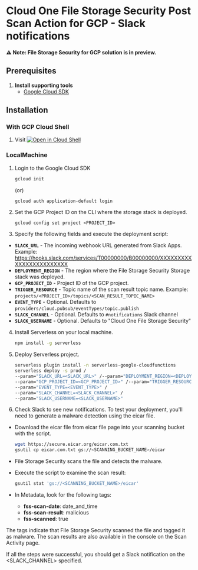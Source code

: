 # Cloud One File Storage Security Post Scan Action for GCP - Slack notifications

**:warning: Note: File Storage Security for GCP solution is in preview.**

## Prerequisites

1. **Install supporting tools**
   - [Google Cloud SDK](https://cloud.google.com/sdk/docs/install-sdk)

## Installation

### With GCP Cloud Shell

1. Visit [![Open in Cloud Shell](https://gstatic.com/cloudssh/images/open-btn.svg)](https://shell.cloud.google.com/cloudshell/editor?cloudshell_git_repo=https%3A%2F%2Fgithub.com%2Ftrendmicro%2Fcloudone-filestorage-plugins.git&cloudshell_workspace=post-scan-actions%2Fgcp-python-slack-notification&cloudshell_tutorial=docs/deploy-tutorial.md)

### LocalMachine

1. Login to the Google Cloud SDK

   ```sh
   gcloud init
   ```

   (or)

   ```sh
   gcloud auth application-default login
   ```

2. Set the GCP Project ID on the CLI where the storage stack is deployed.

   ```
   gcloud config set project <PROJECT_ID>
   ```

3. Specify the following fields and execute the deployment script:

- **`SLACK_URL`** - The incoming webhook URL generated from Slack Apps. Example: https://hooks.slack.com/services/T00000000/B00000000/XXXXXXXXXXXXXXXXXXXXXXXX
- **`DEPLOYMENT_REGION`** - The region where the File Storage Security Storage stack was deployed.
- **`GCP_PROJECT_ID`** - Project ID of the GCP project.
- **`TRIGGER_RESOURCE`** - Topic name of the scan result topic name. Example: `projects/<PROJECT_ID>/topics/<SCAN_RESULT_TOPIC_NAME>`
- **`EVENT_TYPE`** - Optional. Defaults to `providers/cloud.pubsub/eventTypes/topic.publish`
- **`SLACK_CHANNEL`** - Optional. Defaults to `#notifications` Slack channel
- **`SLACK_USERNAME`** - Optional. Defaults to "Cloud One File Storage Security"

4. Install Serverless on your local machine.

   ```sh
   npm install -g serverless
   ```

5. Deploy Serverless project.

   ```sh
   serverless plugin install -n serverless-google-cloudfunctions
   serverless deploy -s prod /
   --param="SLACK_URL=<SLACK_URL>" /--param="DEPLOYMENT_REGION=<DEPLOYMENT_REGION>" /
   --param="GCP_PROJECT_ID=<GCP_PROJECT_ID>" /--param="TRIGGER_RESOURCE=<TRIGGER_RESOURCE>" /
   --param="EVENT_TYPE=<EVENT_TYPE>" /
   --param="SLACK_CHANNEL=<SLACK_CHANNEL>" /
   --param="SLACK_USERNAME=<SLACK_USERNAME>"
   ```

6. Check Slack to see new notifications. To test your deployment, you'll need to generate a malware detection using the eicar file.

- Download the eicar file from eicar file page into your scanning bucket with the script.

    ```sh
    wget https://secure.eicar.org/eicar.com.txt
    gsutil cp eicar.com.txt gs://<SCANNING_BUCKET_NAME>/eicar
    ```

- File Storage Security scans the file and detects the malware.

- Execute the script to examine the scan result:

    ```sh
    gsutil stat 'gs://<SCANNING_BUCKET_NAME>/eicar'
    ```

- In Metadata, look for the following tags:
    * **fss-scan-date**: date_and_time
    * **fss-scan-result**: malicious
    * **fss-scanned**: true

The tags indicate that File Storage Security scanned the file and tagged it as malware. The scan results are also available in the console on the Scan Activity page.

If all the steps were successful, you should get a Slack notification on the <SLACK_CHANNEL> specified.
